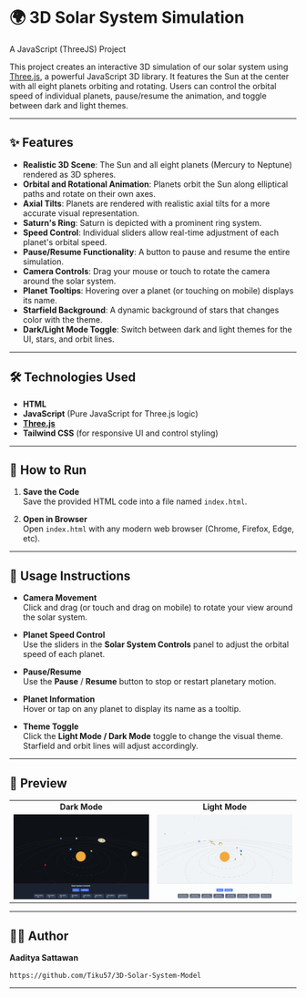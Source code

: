 # 🌍 3D Solar System Simulation
A JavaScript (ThreeJS) Project

This project creates an interactive 3D simulation of our solar system using [Three.js](https://threejs.org/), a powerful JavaScript 3D library. It features the Sun at the center with all eight planets orbiting and rotating. Users can control the orbital speed of individual planets, pause/resume the animation, and toggle between dark and light themes.

---

## ✨ Features

- **Realistic 3D Scene**: The Sun and all eight planets (Mercury to Neptune) rendered as 3D spheres.
- **Orbital and Rotational Animation**: Planets orbit the Sun along elliptical paths and rotate on their own axes.
- **Axial Tilts**: Planets are rendered with realistic axial tilts for a more accurate visual representation.
- **Saturn's Ring**: Saturn is depicted with a prominent ring system.
- **Speed Control**: Individual sliders allow real-time adjustment of each planet's orbital speed.
- **Pause/Resume Functionality**: A button to pause and resume the entire simulation.
- **Camera Controls**: Drag your mouse or touch to rotate the camera around the solar system.
- **Planet Tooltips**: Hovering over a planet (or touching on mobile) displays its name.
- **Starfield Background**: A dynamic background of stars that changes color with the theme.
- **Dark/Light Mode Toggle**: Switch between dark and light themes for the UI, stars, and orbit lines.

---

## 🛠️ Technologies Used

- **HTML**
- **JavaScript** (Pure JavaScript for Three.js logic)
- **[Three.js](https://threejs.org/)** 
- **Tailwind CSS** (for responsive UI and control styling)

---

## 🚀 How to Run

1. **Save the Code**  
   Save the provided HTML code into a file named `index.html`.

2. **Open in Browser**  
   Open `index.html` with any modern web browser (Chrome, Firefox, Edge, etc).

---

## 🧭 Usage Instructions

- **Camera Movement**  
  Click and drag (or touch and drag on mobile) to rotate your view around the solar system.

- **Planet Speed Control**  
  Use the sliders in the **Solar System Controls** panel to adjust the orbital speed of each planet.

- **Pause/Resume**  
  Use the **Pause** / **Resume** button to stop or restart planetary motion.

- **Planet Information**  
  Hover or tap on any planet to display its name as a tooltip.

- **Theme Toggle**  
  Click the **Light Mode / Dark Mode** toggle to change the visual theme. Starfield and orbit lines will adjust accordingly.

---

## 📸 Preview

<table>
  <tr>
    <td align="center"><strong>Dark Mode</strong></td>
    <td align="center"><strong>Light Mode</strong></td>
  </tr>
  <tr>
    <td><img src="Dark_Mode.png" width="100%"/></td>
    <td><img src="Light_Mode.png" width="100%"/></td>
  </tr>
</table>

---

## 🧑‍💻 Author

**Aaditya Sattawan**  
```
https://github.com/Tiku57/3D-Solar-System-Model
```
---
